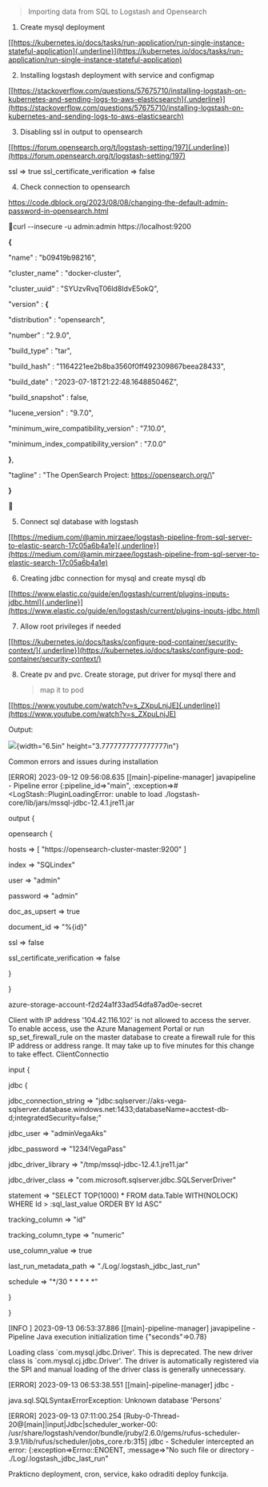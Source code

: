 > Importing data from SQL to Logstash and Opensearch

1.  Create mysql deployment

[[https://kubernetes.io/docs/tasks/run-application/run-single-instance-stateful-application]{.underline}](https://kubernetes.io/docs/tasks/run-application/run-single-instance-stateful-application)

2.  Installing logstash deployment with service and configmap

[[https://stackoverflow.com/questions/57675710/installing-logstash-on-kubernetes-and-sending-logs-to-aws-elasticsearch]{.underline}](https://stackoverflow.com/questions/57675710/installing-logstash-on-kubernetes-and-sending-logs-to-aws-elasticsearch)

3.  Disabling ssl in output to opensearch

[[https://forum.opensearch.org/t/logstash-setting/197]{.underline}](https://forum.opensearch.org/t/logstash-setting/197)

ssl =\> true ssl_certificate_verification =\> false

4.  Check connection to opensearch

https://code.dblock.org/2023/08/08/changing-the-default-admin-password-in-opensearch.html

curl \--insecure -u admin:admin https://localhost:9200

**{**

\"name\" : \"b09419b98216\",

\"cluster_name\" : \"docker-cluster\",

\"cluster_uuid\" : \"SYUzvRvqT06ld8IdvE5okQ\",

\"version\" : **{**

\"distribution\" : \"opensearch\",

\"number\" : \"2.9.0\",

\"build_type\" : \"tar\",

\"build_hash\" : \"1164221ee2b8ba3560f0ff492309867beea28433\",

\"build_date\" : \"2023-07-18T21:22:48.164885046Z\",

\"build_snapshot\" : false,

\"lucene_version\" : \"9.7.0\",

\"minimum_wire_compatibility_version\" : \"7.10.0\",

\"minimum_index_compatibility_version\" : \"7.0.0\"

**}**,

\"tagline\" : \"The OpenSearch Project: https://opensearch.org/\"

**}**

****

5.  Connect sql database with logstash

[[https://medium.com/@amin.mirzaee/logstash-pipeline-from-sql-server-to-elastic-search-17c05a6b4a1e]{.underline}](https://medium.com/@amin.mirzaee/logstash-pipeline-from-sql-server-to-elastic-search-17c05a6b4a1e)

6.  Creating jdbc connection for mysql and create mysql db

[[https://www.elastic.co/guide/en/logstash/current/plugins-inputs-jdbc.html]{.underline}](https://www.elastic.co/guide/en/logstash/current/plugins-inputs-jdbc.html)

7.  Allow root privileges if needed

[[https://kubernetes.io/docs/tasks/configure-pod-container/security-context/]{.underline}](https://kubernetes.io/docs/tasks/configure-pod-container/security-context/)

8.  Create pv and pvc. Create storage, put driver for mysql there and
    > map it to pod

[[https://www.youtube.com/watch?v=s_ZXpuLnjJE]{.underline}](https://www.youtube.com/watch?v=s_ZXpuLnjJE)

Output:

![](./image1.png){width="6.5in" height="3.7777777777777777in"}

Common errors and issues during installation

\[ERROR\] 2023-09-12 09:56:08.635 \[\[main\]-pipeline-manager\]
javapipeline - Pipeline error {:pipeline_id=\>\"main\",
:exception=\>#\<LogStash::PluginLoadingError: unable to load
./logstash-core/lib/jars/mssql-jdbc-12.4.1.jre11.jar

output {

opensearch {

hosts =\> \[ \"https://opensearch-cluster-master:9200\" \]

index =\> \"SQLindex\"

user =\> \"admin\"

password =\> \"admin\"

doc_as_upsert =\> true

document_id =\> \"%{id}\"

ssl =\> false

ssl_certificate_verification =\> false

}

}

azure-storage-account-f2d24a1f33ad54dfa87ad0e-secret

Client with IP address \'104.42.116.102\' is not allowed to access the
server. To enable access, use the Azure Management Portal or run
sp_set_firewall_rule on the master database to create a firewall rule
for this IP address or address range. It may take up to five minutes for
this change to take effect. ClientConnectio

input {

jdbc {

jdbc_connection_string =\>
\"jdbc:sqlserver://aks-vega-sqlserver.database.windows.net:1433;databaseName=acctest-db-d;integratedSecurity=false;\"

jdbc_user =\> \"adminVegaAks\"

jdbc_password =\> \"1234!VegaPass\"

jdbc_driver_library =\> \"/tmp/mssql-jdbc-12.4.1.jre11.jar\"

jdbc_driver_class =\> \"com.microsoft.sqlserver.jdbc.SQLServerDriver\"

statement =\> \"SELECT TOP(1000) \* FROM data.Table WITH(NOLOCK) WHERE
Id \> :sql_last_value ORDER BY Id ASC\"

tracking_column =\> \"id\"

tracking_column_type =\> \"numeric\"

use_column_value =\> true

last_run_metadata_path =\> \"./Log/.logstash_jdbc_last_run\"

schedule =\> \"\*/30 \* \* \* \* \*\"

}

}

\[INFO \] 2023-09-13 06:53:37.886 \[\[main\]-pipeline-manager\]
javapipeline - Pipeline Java execution initialization time
{\"seconds\"=\>0.78}

Loading class \`com.mysql.jdbc.Driver\'. This is deprecated. The new
driver class is \`com.mysql.cj.jdbc.Driver\'. The driver is
automatically registered via the SPI and manual loading of the driver
class is generally unnecessary.

\[ERROR\] 2023-09-13 06:53:38.551 \[\[main\]-pipeline-manager\] jdbc -

java.sql.SQLSyntaxErrorException: Unknown database \'Persons\'

\[ERROR\] 2023-09-13 07:11:00.254
\[Ruby-0-Thread-20@\[main\]\|input\|Jdbc\|scheduler_worker-00:
/usr/share/logstash/vendor/bundle/jruby/2.6.0/gems/rufus-scheduler-3.9.1/lib/rufus/scheduler/jobs_core.rb:315\]
jdbc - Scheduler intercepted an error: {:exception=\>Errno::ENOENT,
:message=\>\"No such file or directory - ./Log/.logstash_jdbc_last_run\"

Prakticno deployment, cron, service, kako odraditi deploy funkcija.
